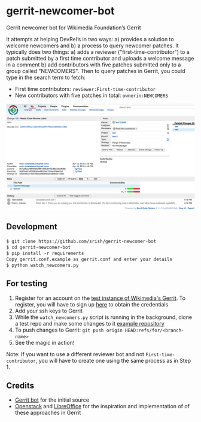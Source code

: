 gerrit-newcomer-bot
===================

Gerrit newcomer bot for Wikimedia Foundation’s Gerrit

It attempts at helping DevRel’s in two ways: a) provides a solution to welcome newcomers and b) a process to query newcomer patches. It typically does two things: a) adds a reviewer ("first-time-contributor") to a patch submitted by a first time contributor and uploads a welcome message in a comment b) add contributors with five patches submitted only to a group called "NEWCOMERS". Then to query patches in Gerrit, you could type in the search term to fetch:
* First time contributors: `reviewer:First-time-contributor`
* New contributors with five patches in total: `ownerin:NEWCOMERS`

![Welcoming a first-time-contributor](screenshots/screenshot_1.png)

Development
-----------
``` 
$ git clone https://github.com/srish/gerrit-newcomer-bot 
$ cd gerrit-newcomer-bot
$ pip install -r requirements
Copy gerrit.conf.example as gerrit.conf and enter your details
$ python watch_newcomers.py
```

For testing
-----------

1. Register for an account on the [test instance of Wikimedia's Gerrit](https://gerrit.git.wmflabs.org). To register, you will have to sign up [here](http://ldapauth-gitldap.wmflabs.org/w/index.php?title=Special:CreateAccount&returnto=Main+Page) to obtain the credentials
2. Add your ssh keys to Gerrit
3. While the `watch_newcomers.py` script is running in the background, clone a test repo and make some changes to it [example repository](https://gerrit.git.wmflabs.org/r/#/admin/projects/test)  
4. To push changes to Gerrit: `git push origin HEAD:refs/for/<branch-name>`
5. See the magic in action! 

Note: If you want to use a different reviewer bot and not `First-time-contributor`, you will have to create one using the same process as in Step 1.

Credits 
-------
* [Gerrit bot](http://code.google.com/p/gerritbot/) for the initial source 
* [Openstack](https://review.openstack.org/#/q/status:open+reviewer:%22Welcome%252C+new+contributor!+(10068)%22) and [LibreOffice](https://wiki.documentfoundation.org/Development/gerrit/CommonQueries) for the inspiration and implementation of of these approaches in Gerrit
